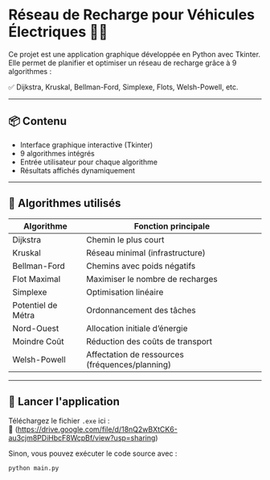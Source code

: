 # Réseau de Recharge pour Véhicules Électriques 🔌🚗

Ce projet est une application graphique développée en Python avec Tkinter.  
Elle permet de planifier et optimiser un réseau de recharge grâce à 9 algorithmes :

✅ Dijkstra, Kruskal, Bellman-Ford, Simplexe, Flots, Welsh-Powell, etc.

---

## 📦 Contenu

- Interface graphique interactive (Tkinter)
- 9 algorithmes intégrés
- Entrée utilisateur pour chaque algorithme
- Résultats affichés dynamiquement

---

## 🧮 Algorithmes utilisés

| Algorithme        | Fonction principale                                     |
|-------------------|---------------------------------------------------------|
| Dijkstra          | Chemin le plus court                                    |
| Kruskal           | Réseau minimal (infrastructure)                         |
| Bellman-Ford      | Chemins avec poids négatifs                             |
| Flot Maximal      | Maximiser le nombre de recharges                        |
| Simplexe          | Optimisation linéaire                                   |
| Potentiel de Métra| Ordonnancement des tâches                               |
| Nord-Ouest        | Allocation initiale d’énergie                           |
| Moindre Coût      | Réduction des coûts de transport                        |
| Welsh-Powell      | Affectation de ressources (fréquences/planning)         |

---

## 🚀 Lancer l'application

Téléchargez le fichier `.exe` ici :  
📎 (https://drive.google.com/file/d/18nQ2wBXtCK6-au3cjm8PDiHbcF8WcpBf/view?usp=sharing)

Sinon, vous pouvez exécuter le code source avec :

```bash
python main.py
